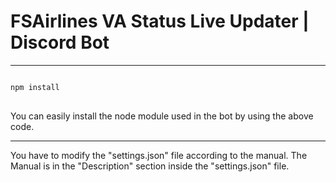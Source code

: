 FSAirlines VA Status Live Updater | Discord Bot
=============
- - -
<pre>
<code>
npm install
</code>
</pre>
You can easily install the node module used in the bot by using the above code.
- - -
You have to modify the "settings.json" file according to the manual.
The Manual is in the "Description" section inside the "settings.json" file.